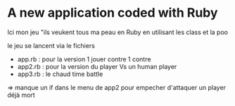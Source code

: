 # A new application coded with Ruby

Ici mon jeu "ils veukent tous ma peau en Ruby
en utilisant les class et la poo

le jeu se lancent via le fichiers

- app.rb : pour  la version 1 jouer contre 1 contre
- app2.rb : pour la version du player Vs un human player
- app3.rb : le chaud time battle

=> manque un if dans le menu de app2 pour empecher d'attaquer un player déjà mort